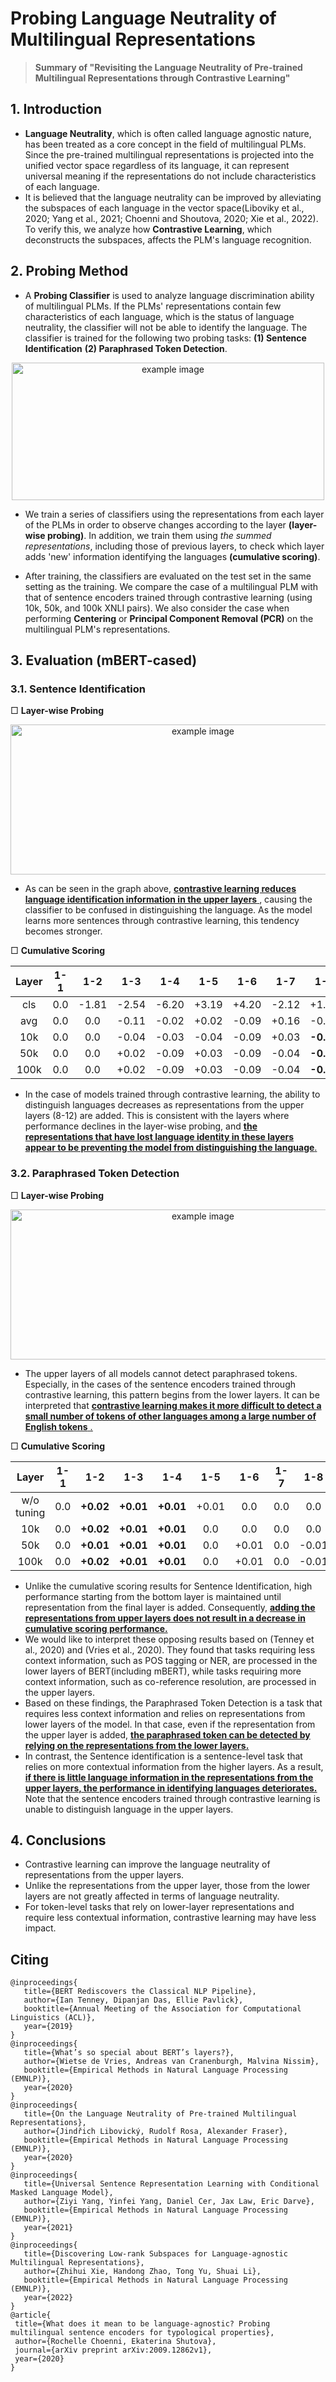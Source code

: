 # Probing Language Neutrality of Multilingual Representations
> __Summary of "Revisiting the Language Neutrality of Pre-trained Multilingual Representations through Contrastive Learning"__ 

## 1. Introduction 
- __Language Neutrality__, which is often called language agnostic nature, has been treated as a core concept in the field of multilingual PLMs. Since the pre-trained multilingual representations is projected ​​into the unified vector space regardless of its language, it can represent universal meaning if the representations do not include characteristics of each language.
- It is believed that the language neutrality can be improved by alleviating the subspaces of each language in the vector space(Liboviky et al., 2020; Yang et al., 2021; Choenni and Shoutova, 2020; Xie et al., 2022). To verify this, we analyze how __Contrastive Learning__, which deconstructs the subspaces, affects the PLM's language recognition.

## 2. Probing Method

- A __Probing Classifier__ is used to analyze language discrimination ability of multilingual PLMs. If the PLMs' representations contain few characteristics of each language, which is the status of language neutrality, the classifier will not be able to identify the language. The classifier is trained for the following two probing tasks: __(1) Sentence Identification__ __(2) Paraphrased Token Detection__.  

<p align="center">
  <img src="images/probing.PNG" alt="example image" width="500" height="220"/>
</p>

- We train a series of classifiers using the representations from each layer of the PLMs in order to observe changes according to the layer __(layer-wise probing)__. In addition, we train them using *the summed representations*, including those of previous layers, to check which layer adds 'new' information identifying the languages __(cumulative scoring)__.

- After training, the classifiers are evaluated on the test set in the same setting as the training. We compare the case of a multilingual PLM with that of sentence encoders trained through contrastive learning (using 10k, 50k, and 100k XNLI pairs). We also consider the case when performing __Centering__ or __Principal Component Removal (PCR)__ on the multilingual PLM's representations.

## 3. Evaluation (mBERT-cased)

### 3.1. Sentence Identification

□ __Layer-wise Probing__

<p align="center">
  <img src="images/sentence_identification_mbert.PNG" alt="example image" width="600" height="240"/>
</p>

- As can be seen in the graph above, <ins> __contrastive learning reduces language identification information in the upper layers__  </ins>, causing the classifier to be confused in distinguishing the language. As the model learns more sentences through contrastive learning, this tendency becomes stronger.

□ __Cumulative Scoring__

|Layer|1-1|1-2|1-3|1-4|1-5|1-6|1-7|1-8|1-9|1-10|1-11|1-12|
|:---:|:---:|:---:|:---:|:---:|:---:|:---:|:---:|:---:|:---:|:---:|:---:|:---:|
|cls|0.0|-1.81|-2.54|-6.20|+3.19|+4.20|-2.12|+1.65|+0.92|+0.97|+3.93|+1.10|
|avg|0.0|0.0|-0.11|-0.02|+0.02|-0.09|+0.16|-0.09|-0.13|0.0|0.0|+0.02|
|10k|0.0|0.0|-0.04|-0.03|-0.04|-0.09|+0.03|__-0.35__|__-0.87__|__-1.10__|__-2.73__|__-1.56__|
|50k|0.0|0.0|+0.02|-0.09|+0.03|-0.09|-0.04|__-0.29__|__-0.22__|__-0.87__|__-0.96__|__-1.10__|
|100k|0.0|0.0|+0.02|-0.09|+0.03|-0.09|-0.04|__-0.29__|__-0.20__|__-0.70__|__-1.35__|__-1.12__|

- In the case of models trained through contrastive learning, the ability to distinguish languages decreases as representations from the upper layers (8-12) are added. This is consistent with the layers where performance declines in the layer-wise probing, and <ins> __the representations that have lost language identity in these layers appear to be preventing the model from distinguishing the language__. </ins>

### 3.2. Paraphrased Token Detection

□ __Layer-wise Probing__
 
<p align="center">
  <img src="images/token_detection_mbert.PNG" alt="example image" width="600" height="240"/>
</p>

- The upper layers of all models cannot detect paraphrased tokens. Especially, in the cases of the sentence encoders trained through contrastive learning, this pattern begins from the lower layers. It can be interpreted that <ins> __contrastive learning makes it more difficult to detect a small number of tokens of other languages ​​among a large number of English tokens__ <ins>.

□ __Cumulative Scoring__
  
|Layer|1-1|1-2|1-3|1-4|1-5|1-6|1-7|1-8|1-9|1-10|1-11|1-12|
|:---:|:---:|:---:|:---:|:---:|:---:|:---:|:---:|:---:|:---:|:---:|:---:|:---:|
|w/o tuning|0.0|__+0.02__|__+0.01__|__+0.01__|+0.01|0.0|0.0|0.0|0.0|0.0|0.0|-0.01|
|10k|0.0|__+0.02__|__+0.01__|__+0.01__|0.0|0.0|0.0|0.0|0.0|-0.01|-0.03|-0.04|
|50k|0.0|__+0.01__|__+0.01__|__+0.01__|0.0|+0.01|0.0|-0.01|0.0|0.0|-0.01|0.0|
|100k|0.0|__+0.02__|__+0.01__|__+0.01__|0.0|+0.01|0.0|-0.01|0.0|-0.01|0.0|0.0|

- Unlike the cumulative scoring results for Sentence Identification, high performance starting from the bottom layer is maintained until representation from the final layer is added. Consequently, <ins> __adding the representations from upper layers does not result in a decrease in cumulative scoring performance.__ </ins>
- We would like to interpret these opposing results based on (Tenney et al., 2020) and (Vries et al., 2020). They found that tasks requiring less context information, such as POS tagging or NER, are processed in the lower layers of BERT(including mBERT), while tasks requiring more context information, such as co-reference resolution, are processed in the upper layers. 
- Based on these findings, the Paraphrased Token Detection is a task that requires less context information and relies on representations from lower layers of the model. In that case, even if the representation from the upper layer is added, <ins> __the paraphrased token can be detected by relying on the representations from the lower layers.__ </ins>
- In contrast, the Sentence identification is a sentence-level task that relies on more contextual information from the higher layers. As a result, <ins> __if there is little language information in the representations from the upper layers, the performance in identifying languages deteriorates.__ </ins> Note that the sentence encoders trained through contrastive learning is unable to distinguish language in the upper layers.
## 4. Conclusions

- Contrastive learning can improve the language neutrality of representations from the upper layers.
- Unlike the representations from the upper layer, those from the lower layers are not greatly affected in terms of language neutrality.
- For token-level tasks that rely on lower-layer representations and require less contextual information, contrastive learning may have less impact.

## Citing

```
@inproceedings{
   title={BERT Rediscovers the Classical NLP Pipeline},
   author={Ian Tenney, Dipanjan Das, Ellie Pavlick},
   booktitle={Annual Meeting of the Association for Computational Linguistics (ACL)},
   year={2019}
}
@inproceedings{
   title={What’s so special about BERT’s layers?},
   author={Wietse de Vries, Andreas van Cranenburgh, Malvina Nissim},
   booktitle={Empirical Methods in Natural Language Processing (EMNLP)},
   year={2020}
}
@inproceedings{
   title={On the Language Neutrality of Pre-trained Multilingual Representations},
   author={Jindřich Libovický, Rudolf Rosa, Alexander Fraser},
   booktitle={Empirical Methods in Natural Language Processing (EMNLP)},
   year={2020}
}
@inproceedings{
   title={Universal Sentence Representation Learning with Conditional Masked Language Model},
   author={Ziyi Yang, Yinfei Yang, Daniel Cer, Jax Law, Eric Darve},
   booktitle={Empirical Methods in Natural Language Processing (EMNLP)},
   year={2021}
}
@inproceedings{
   title={Discovering Low-rank Subspaces for Language-agnostic Multilingual Representations},
   author={Zhihui Xie, Handong Zhao, Tong Yu, Shuai Li},
   booktitle={Empirical Methods in Natural Language Processing (EMNLP)},
   year={2022}
}
@article{
 title={What does it mean to be language-agnostic? Probing multilingual sentence encoders for typological properties},
 author={Rochelle Choenni, Ekaterina Shutova},
 journal={arXiv preprint arXiv:2009.12862v1},
 year={2020}
}
```
